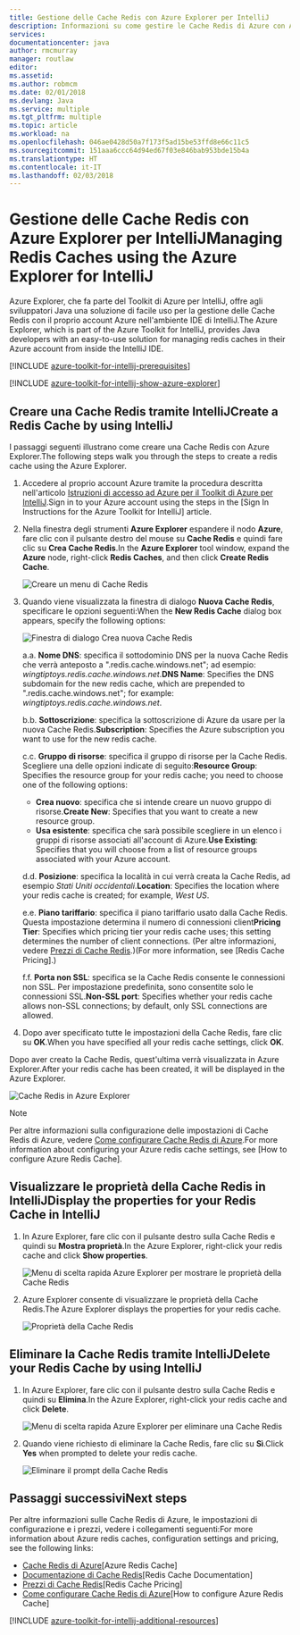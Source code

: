 ```yaml
---
title: Gestione delle Cache Redis con Azure Explorer per IntelliJ
description: Informazioni su come gestire le Cache Redis di Azure con Azure Explorer per IntelliJ.
services: 
documentationcenter: java
author: rmcmurray
manager: routlaw
editor: 
ms.assetid: 
ms.author: robmcm
ms.date: 02/01/2018
ms.devlang: Java
ms.service: multiple
ms.tgt_pltfrm: multiple
ms.topic: article
ms.workload: na
ms.openlocfilehash: 046ae0428d50a7f173f5ad15be53ffd8e66c11c5
ms.sourcegitcommit: 151aaa6ccc64d94ed67f03e846bab953bde15b4a
ms.translationtype: HT
ms.contentlocale: it-IT
ms.lasthandoff: 02/03/2018
---
```

# <a name="managing-redis-caches-using-the-azure-explorer-for-intellij"></a><span data-ttu-id="45606-103">Gestione delle Cache Redis con Azure Explorer per IntelliJ</span><span class="sxs-lookup"><span data-stu-id="45606-103">Managing Redis Caches using the Azure Explorer for IntelliJ</span></span>

<span data-ttu-id="45606-104">Azure Explorer, che fa parte del Toolkit di Azure per IntelliJ, offre agli sviluppatori Java una soluzione di facile uso per la gestione delle Cache Redis con il proprio account Azure nell'ambiente IDE di IntelliJ.</span><span class="sxs-lookup"><span data-stu-id="45606-104">The Azure Explorer, which is part of the Azure Toolkit for IntelliJ, provides Java developers with an easy-to-use solution for managing redis caches in their Azure account from inside the IntelliJ IDE.</span></span>

[!INCLUDE [azure-toolkit-for-intellij-prerequisites](../includes/azure-toolkit-for-intellij-prerequisites.md)]

[!INCLUDE [azure-toolkit-for-intellij-show-azure-explorer](../includes/azure-toolkit-for-intellij-show-azure-explorer.md)]

## <a name="create-a-redis-cache-by-using-intellij"></a><span data-ttu-id="45606-105">Creare una Cache Redis tramite IntelliJ</span><span class="sxs-lookup"><span data-stu-id="45606-105">Create a Redis Cache by using IntelliJ</span></span>

<span data-ttu-id="45606-106">I passaggi seguenti illustrano come creare una Cache Redis con Azure Explorer.</span><span class="sxs-lookup"><span data-stu-id="45606-106">The following steps walk you through the steps to create a redis cache using the Azure Explorer.</span></span>

1. <span data-ttu-id="45606-107">Accedere al proprio account Azure tramite la procedura descritta nell'articolo [Istruzioni di accesso ad Azure per il Toolkit di Azure per IntelliJ].</span><span class="sxs-lookup"><span data-stu-id="45606-107">Sign in to your Azure account using the steps in the [Sign In Instructions for the Azure Toolkit for IntelliJ] article.</span></span>

1. <span data-ttu-id="45606-108">Nella finestra degli strumenti **Azure Explorer** espandere il nodo **Azure**, fare clic con il pulsante destro del mouse su **Cache Redis** e quindi fare clic su **Crea Cache Redis**.</span><span class="sxs-lookup"><span data-stu-id="45606-108">In the **Azure Explorer** tool window, expand the **Azure** node, right-click **Redis Caches**, and then click **Create Redis Cache**.</span></span>

   ![Creare un menu di Cache Redis][CR01]

1. <span data-ttu-id="45606-110">Quando viene visualizzata la finestra di dialogo **Nuova Cache Redis**, specificare le opzioni seguenti:</span><span class="sxs-lookup"><span data-stu-id="45606-110">When the **New Redis Cache** dialog box appears, specify the following options:</span></span>

   ![Finestra di dialogo Crea nuova Cache Redis][CR02]

   <span data-ttu-id="45606-112">a.</span><span class="sxs-lookup"><span data-stu-id="45606-112">a.</span></span> <span data-ttu-id="45606-113">**Nome DNS**: specifica il sottodominio DNS per la nuova Cache Redis che verrà anteposto a ".redis.cache.windows.net"; ad esempio: *wingtiptoys.redis.cache.windows.net*.</span><span class="sxs-lookup"><span data-stu-id="45606-113">**DNS Name**: Specifies the DNS subdomain for the new redis cache, which are prepended to ".redis.cache.windows.net"; for example: *wingtiptoys.redis.cache.windows.net*.</span></span>

   <span data-ttu-id="45606-114">b.</span><span class="sxs-lookup"><span data-stu-id="45606-114">b.</span></span> <span data-ttu-id="45606-115">**Sottoscrizione**: specifica la sottoscrizione di Azure da usare per la nuova Cache Redis.</span><span class="sxs-lookup"><span data-stu-id="45606-115">**Subscription**: Specifies the Azure subscription you want to use for the new redis cache.</span></span>

   <span data-ttu-id="45606-116">c.</span><span class="sxs-lookup"><span data-stu-id="45606-116">c.</span></span> <span data-ttu-id="45606-117">**Gruppo di risorse**: specifica il gruppo di risorse per la Cache Redis. Scegliere una delle opzioni indicate di seguito:</span><span class="sxs-lookup"><span data-stu-id="45606-117">**Resource Group**: Specifies the resource group for your redis cache; you need to choose one of the following options:</span></span> 
      * <span data-ttu-id="45606-118">**Crea nuovo**: specifica che si intende creare un nuovo gruppo di risorse.</span><span class="sxs-lookup"><span data-stu-id="45606-118">**Create New**: Specifies that you want to create a new resource group.</span></span> 
      * <span data-ttu-id="45606-119">**Usa esistente**: specifica che sarà possibile scegliere in un elenco i gruppi di risorse associati all'account di Azure.</span><span class="sxs-lookup"><span data-stu-id="45606-119">**Use Existing**: Specifies that you will choose from a list of resource groups associated with your Azure account.</span></span> 

   <span data-ttu-id="45606-120">d.</span><span class="sxs-lookup"><span data-stu-id="45606-120">d.</span></span> <span data-ttu-id="45606-121">**Posizione**: specifica la località in cui verrà creata la Cache Redis, ad esempio *Stati Uniti occidentali*.</span><span class="sxs-lookup"><span data-stu-id="45606-121">**Location**: Specifies the location where your redis cache is created; for example, *West US*.</span></span>

   <span data-ttu-id="45606-122">e.</span><span class="sxs-lookup"><span data-stu-id="45606-122">e.</span></span> <span data-ttu-id="45606-123">**Piano tariffario**: specifica il piano tariffario usato dalla Cache Redis. Questa impostazione determina il numero di connessioni client</span><span class="sxs-lookup"><span data-stu-id="45606-123">**Pricing Tier**: Specifies which pricing tier your redis cache uses; this setting determines the number of client connections.</span></span> <span data-ttu-id="45606-124">(Per altre informazioni, vedere [Prezzi di Cache Redis].)</span><span class="sxs-lookup"><span data-stu-id="45606-124">(For more information, see [Redis Cache Pricing].)</span></span>

   <span data-ttu-id="45606-125">f.</span><span class="sxs-lookup"><span data-stu-id="45606-125">f.</span></span> <span data-ttu-id="45606-126">**Porta non SSL**: specifica se la Cache Redis consente le connessioni non SSL. Per impostazione predefinita, sono consentite solo le connessioni SSL.</span><span class="sxs-lookup"><span data-stu-id="45606-126">**Non-SSL port**: Specifies whether your redis cache allows non-SSL connections; by default, only SSL connections are allowed.</span></span>

1. <span data-ttu-id="45606-127">Dopo aver specificato tutte le impostazioni della Cache Redis, fare clic su **OK**.</span><span class="sxs-lookup"><span data-stu-id="45606-127">When you have specified all your redis cache settings, click **OK**.</span></span>

<span data-ttu-id="45606-128">Dopo aver creato la Cache Redis, quest'ultima verrà visualizzata in Azure Explorer.</span><span class="sxs-lookup"><span data-stu-id="45606-128">After your redis cache has been created, it will be displayed in the Azure Explorer.</span></span>

   ![Cache Redis in Azure Explorer][CR03]

> [!NOTE]
>
> <span data-ttu-id="45606-130">Per altre informazioni sulla configurazione delle impostazioni di Cache Redis di Azure, vedere [Come configurare Cache Redis di Azure].</span><span class="sxs-lookup"><span data-stu-id="45606-130">For more information about configuring your Azure redis cache settings, see [How to configure Azure Redis Cache].</span></span>
>

## <a name="display-the-properties-for-your-redis-cache-in-intellij"></a><span data-ttu-id="45606-131">Visualizzare le proprietà della Cache Redis in IntelliJ</span><span class="sxs-lookup"><span data-stu-id="45606-131">Display the properties for your Redis Cache in IntelliJ</span></span>

1. <span data-ttu-id="45606-132">In Azure Explorer, fare clic con il pulsante destro sulla Cache Redis e quindi su **Mostra proprietà**.</span><span class="sxs-lookup"><span data-stu-id="45606-132">In the Azure Explorer, right-click your redis cache and click **Show properties**.</span></span>

   ![Menu di scelta rapida Azure Explorer per mostrare le proprietà della Cache Redis][SP01]

1. <span data-ttu-id="45606-134">Azure Explorer consente di visualizzare le proprietà della Cache Redis.</span><span class="sxs-lookup"><span data-stu-id="45606-134">The Azure Explorer displays the properties for your redis cache.</span></span>

   ![Proprietà della Cache Redis][SP02]

## <a name="delete-your-redis-cache-by-using-intellij"></a><span data-ttu-id="45606-136">Eliminare la Cache Redis tramite IntelliJ</span><span class="sxs-lookup"><span data-stu-id="45606-136">Delete your Redis Cache by using IntelliJ</span></span>

1. <span data-ttu-id="45606-137">In Azure Explorer, fare clic con il pulsante destro sulla Cache Redis e quindi su **Elimina**.</span><span class="sxs-lookup"><span data-stu-id="45606-137">In the Azure Explorer, right-click your redis cache and click **Delete**.</span></span>

   ![Menu di scelta rapida Azure Explorer per eliminare una Cache Redis][DE01]

1. <span data-ttu-id="45606-139">Quando viene richiesto di eliminare la Cache Redis, fare clic su **Sì**.</span><span class="sxs-lookup"><span data-stu-id="45606-139">Click **Yes** when prompted to delete your redis cache.</span></span>

   ![Eliminare il prompt della Cache Redis][DE02]

## <a name="next-steps"></a><span data-ttu-id="45606-141">Passaggi successivi</span><span class="sxs-lookup"><span data-stu-id="45606-141">Next steps</span></span>

<span data-ttu-id="45606-142">Per altre informazioni sulle Cache Redis di Azure, le impostazioni di configurazione e i prezzi, vedere i collegamenti seguenti:</span><span class="sxs-lookup"><span data-stu-id="45606-142">For more information about Azure redis caches, configuration settings and pricing, see the following links:</span></span>

* <span data-ttu-id="45606-143">[Cache Redis di Azure]</span><span class="sxs-lookup"><span data-stu-id="45606-143">[Azure Redis Cache]</span></span>
* <span data-ttu-id="45606-144">[Documentazione di Cache Redis]</span><span class="sxs-lookup"><span data-stu-id="45606-144">[Redis Cache Documentation]</span></span>
* <span data-ttu-id="45606-145">[Prezzi di Cache Redis]</span><span class="sxs-lookup"><span data-stu-id="45606-145">[Redis Cache Pricing]</span></span>
* <span data-ttu-id="45606-146">[Come configurare Cache Redis di Azure]</span><span class="sxs-lookup"><span data-stu-id="45606-146">[How to configure Azure Redis Cache]</span></span>

[!INCLUDE [azure-toolkit-for-intellij-additional-resources](../includes/azure-toolkit-for-intellij-additional-resources.md)]

<!-- URL List -->

[Prezzi di Cache Redis]: https://azure.microsoft.com/pricing/details/cache/
[Cache Redis di Azure]: https://azure.microsoft.com/services/cache/
[Documentazione di Cache Redis]: /azure/redis-cache
[Come configurare Cache Redis di Azure]: /azure/redis-cache/cache-configure
[Istruzioni di accesso ad Azure per il Toolkit di Azure per IntelliJ]: ./azure-toolkit-for-intellij-sign-in-instructions.md

<!-- IMG List -->

[CR01]: media/azure-toolkit-for-intellij-managing-redis-caches-using-azure-explorer/CR01.png
[CR02]: media/azure-toolkit-for-intellij-managing-redis-caches-using-azure-explorer/CR02.png
[CR03]: media/azure-toolkit-for-intellij-managing-redis-caches-using-azure-explorer/CR03.png

[SP01]: media/azure-toolkit-for-intellij-managing-redis-caches-using-azure-explorer/SP01.png
[SP02]: media/azure-toolkit-for-intellij-managing-redis-caches-using-azure-explorer/SP02.png

[DE01]: media/azure-toolkit-for-intellij-managing-redis-caches-using-azure-explorer/DE01.png
[DE02]: media/azure-toolkit-for-intellij-managing-redis-caches-using-azure-explorer/DE02.png
